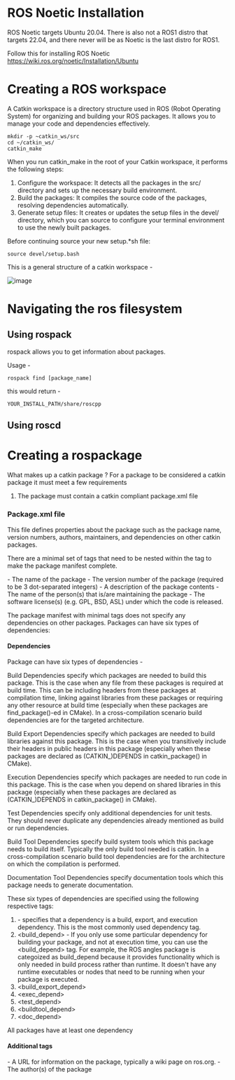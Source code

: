 # ROS Noetic Installation

ROS Noetic targets Ubuntu 20.04. There is also not a ROS1 distro that targets 22.04, and there never will be as Noetic is the last distro for ROS1.

Follow this for installing ROS Noetic
https://wiki.ros.org/noetic/Installation/Ubuntu    

# Creating a ROS workspace 
A Catkin workspace is a directory structure used in ROS (Robot Operating System) for organizing and building your ROS packages. It allows you to manage your code and dependencies effectively.
```
mkdir -p ~catkin_ws/src
cd ~/catkin_ws/
catkin_make
```
When you run catkin_make in the root of your Catkin workspace, it performs the following steps:

1. Configure the workspace: It detects all the packages in the src/ directory and sets up the necessary build environment.
2. Build the packages: It compiles the source code of the packages, resolving dependencies automatically.
3. Generate setup files: It creates or updates the setup files in the devel/ directory, which you can source to configure your terminal environment to use the newly built packages.

Before continuing source your new setup.*sh file:
```
source devel/setup.bash
```
This is a general structure of a catkin workspace - 

![image](https://github.com/user-attachments/assets/b05338dd-3a89-4703-91b9-b442f8a70f59)

# Navigating the ros filesystem

## Using rospack
rospack allows you to get information about packages.

Usage - 
```
rospack find [package_name]
```
this would return - 
```
YOUR_INSTALL_PATH/share/roscpp
```

## Using roscd

# Creating a rospackage 

What makes up a catkin package ?
For a package to be considered a catkin package it must meet a few requirements 

1. The package must contain a catkin compliant package.xml file

### Package.xml file

This file defines properties about the package such as the package name, version numbers, authors, maintainers, and dependencies on other catkin packages. 

There are a minimal set of tags that need to be nested within the <package> tag to make the package manifest complete.

<name> - The name of the package
<version> - The version number of the package (required to be 3 dot-separated integers)
<description> - A description of the package contents
<maintainer> - The name of the person(s) that is/are maintaining the package
<license> - The software license(s) (e.g. GPL, BSD, ASL) under which the code is released.

The package manifest with minimal tags does not specify any dependencies on other packages. Packages can have six types of dependencies:

#### Dependencies 

Package can have six types of dependencies -

Build Dependencies specify which packages are needed to build this package. This is the case when any file from these packages is required at build time. This can be including headers from these packages at compilation time, linking against libraries from these packages or requiring any other resource at build time (especially when these packages are find_package()-ed in CMake). In a cross-compilation scenario build dependencies are for the targeted architecture.

Build Export Dependencies specify which packages are needed to build libraries against this package. This is the case when you transitively include their headers in public headers in this package (especially when these packages are declared as (CATKIN_)DEPENDS in catkin_package() in CMake).

Execution Dependencies specify which packages are needed to run code in this package. This is the case when you depend on shared libraries in this package (especially when these packages are declared as (CATKIN_)DEPENDS in catkin_package() in CMake).

Test Dependencies specify only additional dependencies for unit tests. They should never duplicate any dependencies already mentioned as build or run dependencies.

Build Tool Dependencies specify build system tools which this package needs to build itself. Typically the only build tool needed is catkin. In a cross-compilation scenario build tool dependencies are for the architecture on which the compilation is performed.

Documentation Tool Dependencies specify documentation tools which this package needs to generate documentation.

These six types of dependencies are specified using the following respective tags:

1. <depend>  - specifies that a dependency is a build, export, and execution dependency. This is the most commonly used dependency tag.
2. <build_depend> - If you only use some particular dependency for building your package, and not at execution time, you can use the <build_depend> tag. For example, the ROS angles package is categoized as build_depend because it provides functionality which is only needed in build process rather than runtime. It doesn't have any runtime executables or nodes that need to be running when your package is executed.
3. <build_export_depend>
4. <exec_depend>
5. <test_depend>
6. <buildtool_depend>
7. <doc_depend>

All packages have at least one dependency

#### Additional tags 

<url> - A URL for information on the package, typically a wiki page on ros.org.
<author> - The author(s) of the package
